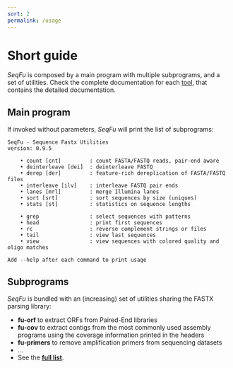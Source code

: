 ```yaml
---
sort: 2
permalink: /usage
---
```

# Short guide

*SeqFu* is composed by a main program with multiple subprograms, and a set of utilities.
Check the complete documentation for each [tool]({{site.baseurl}}/tools), that contains the detailed
documentation.


## Main program

If invoked without parameters, *SeqFu* will print the list of subprograms:

```text
SeqFu - Sequence Fastx Utilities
version: 0.9.5

	• count [cnt]         : count FASTA/FASTQ reads, pair-end aware
	• deinterleave [dei]  : deinterleave FASTQ
	• derep [der]         : feature-rich dereplication of FASTA/FASTQ files
	• interleave [ilv]    : interleave FASTQ pair ends
	• lanes [mrl]         : merge Illumina lanes
	• sort [srt]          : sort sequences by size (uniques)
	• stats [st]          : statistics on sequence lengths

	• grep                : select sequences with patterns
	• head                : print first sequences
	• rc                  : reverse complement strings or files
	• tail                : view last sequences
	• view                : view sequences with colored quality and oligo matches

Add --help after each command to print usage
```

## Subprograms

*SeqFu* is bundled with an (increasing) set of utilities sharing the FASTX parsing library:
* **fu-orf** to extract ORFs from Paired-End libraries
* **fu-cov** to extract contigs from the most commonly used assembly programs using the coverage information printed in the headers
* **fu-primers** to remove amplification primers from sequencing datasets
* ...
* See the **[full list](https://telatin.github.io/seqfu2/utilities/)**.